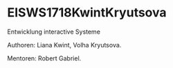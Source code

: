 # EISWS1718KwintKryutsova

Entwicklung interactive Systeme

Authoren: Liana Kwint, Volha Kryutsova.

Mentoren: Robert Gabriel.